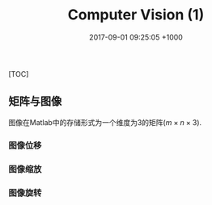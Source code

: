﻿---
layout: postarticle
title: Computer Vision (1)
date: 2017-09-01 09:25:05 +1000
categories: ComputerVision
comments: true
---


[TOC]

## 矩阵与图像   
图像在Matlab中的存储形式为一个维度为3的矩阵($m\times n\times 3$).
  
### 图像位移  


### 图像缩放  


### 图像旋转


